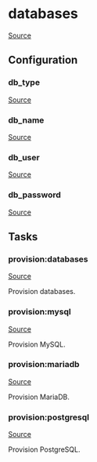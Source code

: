<!-- DO NOT EDIT THIS FILE! -->
<!-- Instead edit recipe/provision/databases.php -->
<!-- Then run bin/docgen -->

# databases

[Source](/recipe/provision/databases.php)


## Configuration
### db_type
[Source](https://github.com/deployphp/deployer/blob/master/recipe/provision/databases.php#L4)





### db_name
[Source](https://github.com/deployphp/deployer/blob/master/recipe/provision/databases.php#L14)





### db_user
[Source](https://github.com/deployphp/deployer/blob/master/recipe/provision/databases.php#L18)





### db_password
[Source](https://github.com/deployphp/deployer/blob/master/recipe/provision/databases.php#L22)






## Tasks

### provision:databases
[Source](https://github.com/deployphp/deployer/blob/master/recipe/provision/databases.php#L27)

Provision databases.




### provision:mysql
[Source](https://github.com/deployphp/deployer/blob/master/recipe/provision/databases.php#L37)

Provision MySQL.




### provision:mariadb
[Source](https://github.com/deployphp/deployer/blob/master/recipe/provision/databases.php#L48)

Provision MariaDB.




### provision:postgresql
[Source](https://github.com/deployphp/deployer/blob/master/recipe/provision/databases.php#L53)

Provision PostgreSQL.




